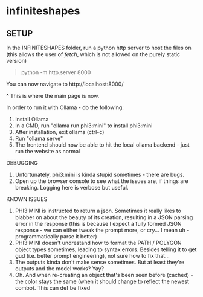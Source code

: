 # infiniteshapes

## SETUP
In the INFINITESHAPES folder, run a python http server to host the files on (this allows the user of *fetch*, which is not allowed on the purely static version)
> python -m http.server 8000

You can now navigate to
http://localhost:8000/

^ This is where the main page is now.

In order to run it with Ollama - do the following:
1. Install Ollama
2. In a CMD, run "ollama run phi3:mini" to install phi3:mini
3. After installation, exit ollama (ctrl-c)
4. Run "ollama serve"
5. The frontend should now be able to hit the local ollama backend - just run the website as normal

DEBUGGING
1. Unfortunately, phi3:mini is kinda stupid sometimes - there are bugs.
2. Open up the browser console to see what the issues are, if things are breaking. Logging here is verbose but useful.

KNOWN ISSUES
1. PHI3:MINI is instructed to return a json. Sometimes it really likes to blabber on about the beauty of its creation, resulting in a JSON parsing error in the response
(this is because I expect a fully formed JSON response - we can either tweak the prompt more, or cry... I mean uh - programmatically parse it better)
2. PHI3:MINI doesn't undrestand how to format the PATH / POLYGON object types sometimes, leading to syntax errors. Besides telling it to get gud (i.e. better prompt engineering), not sure how to fix that...
3. The outputs kinda don't make sense sometimes. But at least they're outputs and the model works? Yay?
4. Oh. And when re-creating an object that's been seen before (cached) - the color stays the same (when it should change to reflect the newest combo). This can def be fixed
